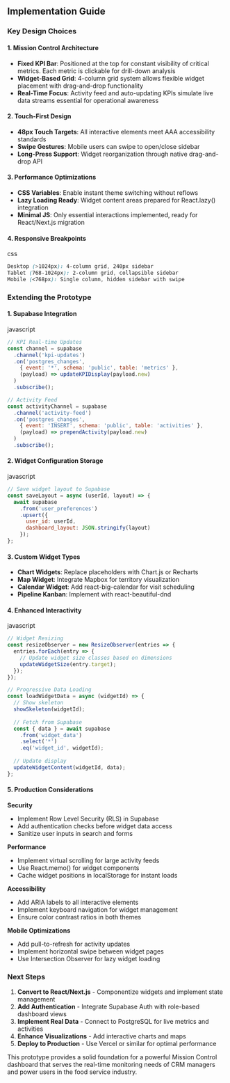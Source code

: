 ## Implementation Guide

### Key Design Choices

#### 1. **Mission Control Architecture**

- **Fixed KPI Bar**: Positioned at the top for constant visibility of critical metrics. Each metric is clickable for drill-down analysis
- **Widget-Based Grid**: 4-column grid system allows flexible widget placement with drag-and-drop functionality
- **Real-Time Focus**: Activity feed and auto-updating KPIs simulate live data streams essential for operational awareness

#### 2. **Touch-First Design**

- **48px Touch Targets**: All interactive elements meet AAA accessibility standards
- **Swipe Gestures**: Mobile users can swipe to open/close sidebar
- **Long-Press Support**: Widget reorganization through native drag-and-drop API

#### 3. **Performance Optimizations**

- **CSS Variables**: Enable instant theme switching without reflows
- **Lazy Loading Ready**: Widget content areas prepared for React.lazy() integration
- **Minimal JS**: Only essential interactions implemented, ready for React/Next.js migration

#### 4. **Responsive Breakpoints**

css

```css
Desktop (>1024px): 4-column grid, 240px sidebar
Tablet (768-1024px): 2-column grid, collapsible sidebar  
Mobile (<768px): Single column, hidden sidebar with swipe
```

### Extending the Prototype

#### 1. **Supabase Integration**

javascript

```javascript
// KPI Real-time Updates
const channel = supabase
  .channel('kpi-updates')
  .on('postgres_changes', 
    { event: '*', schema: 'public', table: 'metrics' },
    (payload) => updateKPIDisplay(payload.new)
  )
  .subscribe();

// Activity Feed
const activityChannel = supabase
  .channel('activity-feed')
  .on('postgres_changes',
    { event: 'INSERT', schema: 'public', table: 'activities' },
    (payload) => prependActivity(payload.new)
  )
  .subscribe();
```

#### 2. **Widget Configuration Storage**

javascript

```javascript
// Save widget layout to Supabase
const saveLayout = async (userId, layout) => {
  await supabase
    .from('user_preferences')
    .upsert({
      user_id: userId,
      dashboard_layout: JSON.stringify(layout)
    });
};
```

#### 3. **Custom Widget Types**

- **Chart Widgets**: Replace placeholders with Chart.js or Recharts
- **Map Widget**: Integrate Mapbox for territory visualization
- **Calendar Widget**: Add react-big-calendar for visit scheduling
- **Pipeline Kanban**: Implement with react-beautiful-dnd

#### 4. **Enhanced Interactivity**

javascript

```javascript
// Widget Resizing
const resizeObserver = new ResizeObserver(entries => {
  entries.forEach(entry => {
    // Update widget size classes based on dimensions
    updateWidgetSize(entry.target);
  });
});

// Progressive Data Loading
const loadWidgetData = async (widgetId) => {
  // Show skeleton
  showSkeleton(widgetId);
  
  // Fetch from Supabase
  const { data } = await supabase
    .from('widget_data')
    .select('*')
    .eq('widget_id', widgetId);
    
  // Update display
  updateWidgetContent(widgetId, data);
};
```

#### 5. **Production Considerations**

**Security**

- Implement Row Level Security (RLS) in Supabase
- Add authentication checks before widget data access
- Sanitize user inputs in search and forms

**Performance**

- Implement virtual scrolling for large activity feeds
- Use React.memo() for widget components
- Cache widget positions in localStorage for instant loads

**Accessibility**

- Add ARIA labels to all interactive elements
- Implement keyboard navigation for widget management
- Ensure color contrast ratios in both themes

**Mobile Optimizations**

- Add pull-to-refresh for activity updates
- Implement horizontal swipe between widget pages
- Use Intersection Observer for lazy widget loading

### Next Steps

1. **Convert to React/Next.js** - Componentize widgets and implement state management
2. **Add Authentication** - Integrate Supabase Auth with role-based dashboard views
3. **Implement Real Data** - Connect to PostgreSQL for live metrics and activities
4. **Enhance Visualizations** - Add interactive charts and maps
5. **Deploy to Production** - Use Vercel or similar for optimal performance

This prototype provides a solid foundation for a powerful Mission Control dashboard that serves the real-time monitoring needs of CRM managers and power users in the food service industry.